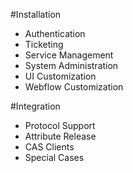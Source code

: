 #Installation
* Authentication
* Ticketing
* Service Management
* System Administration
* UI Customization
* Webflow Customization

#Integration
* Protocol Support
* Attribute Release
* CAS Clients
* Special Cases
